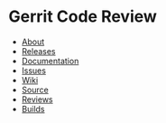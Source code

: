 # Gerrit Code Review

* [About](/about.md)
* [Releases](/releases/README.md)
* [Documentation](https://gerrit-documentation.storage.googleapis.com/Documentation/2.13.3/index.html)
* [Issues](/issues.md)
* [Wiki](https://gerrit.googlesource.com/homepage/+/md-pages/docs/)
* [Source](https://gerrit.googlesource.com/gerrit/)
* [Reviews](https://gerrit-review.googlesource.com/#/q/status:open+project:gerrit)
* [Builds](https://gerrit-ci.gerritforge.com)

[home]: /index.md
[logo]: /images/diffy45.png
